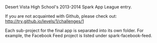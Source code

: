 Desert Vista High School's 2013-2014 Spark App League entry.

If you are not acquainted with Github, please check out:   http://try.github.io/levels/1/challenges/1

Each sub-project for the final app is separated into its own folder. For example, the Facebook Feed project is listed under spark-facebook-feed.